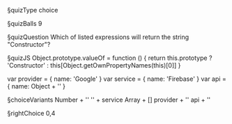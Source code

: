§quizType
choice

§quizBalls
9

§quizQuestion
Which of listed expressions will return the string "Constructor"?


§quizJS
Object.prototype.valueOf = function () {
  return this.prototype
    ? 'Constructor'
    : this[Object.getOwnPropertyNames(this)[0]]
}

var provider = { name: 'Google' }
var service = { name: 'Firebase' }
var api = { name: Object + '' }



§choiceVariants
Number + ''
'' + service
Array + []
provider + ''
api + ''

§rightChoice
0,4
